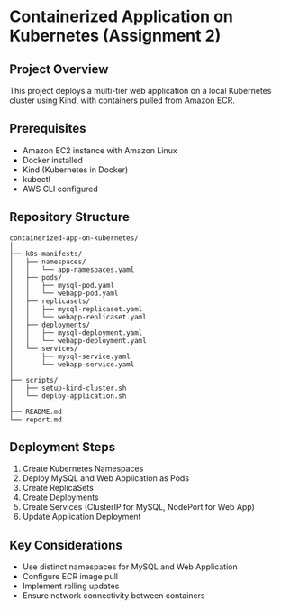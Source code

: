 # Containerized Application on Kubernetes (Assignment 2)

## Project Overview
This project deploys a multi-tier web application on a local Kubernetes cluster using Kind, with containers pulled from Amazon ECR.

## Prerequisites
- Amazon EC2 instance with Amazon Linux
- Docker installed
- Kind (Kubernetes in Docker)
- kubectl
- AWS CLI configured

## Repository Structure
```
containerized-app-on-kubernetes/
│
├── k8s-manifests/
│   ├── namespaces/
│   │   └── app-namespaces.yaml
│   ├── pods/
│   │   ├── mysql-pod.yaml
│   │   └── webapp-pod.yaml
│   ├── replicasets/
│   │   ├── mysql-replicaset.yaml
│   │   └── webapp-replicaset.yaml
│   ├── deployments/
│   │   ├── mysql-deployment.yaml
│   │   └── webapp-deployment.yaml
│   └── services/
│       ├── mysql-service.yaml
│       └── webapp-service.yaml
│
├── scripts/
│   ├── setup-kind-cluster.sh
│   └── deploy-application.sh
│
├── README.md
└── report.md
```

## Deployment Steps
1. Create Kubernetes Namespaces
2. Deploy MySQL and Web Application as Pods
3. Create ReplicaSets
4. Create Deployments
5. Create Services (ClusterIP for MySQL, NodePort for Web App)
6. Update Application Deployment

## Key Considerations
- Use distinct namespaces for MySQL and Web Application
- Configure ECR image pull
- Implement rolling updates
- Ensure network connectivity between containers
```
